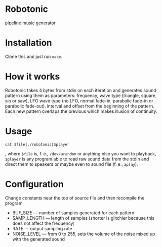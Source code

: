 # Robotonic
pipeline music generator

Installation
====
Clone this and just run `make`.

How it works
====
Robotonic takes 4 bytes from stdin on each iteration and generates sound pattern using them as parameters: frequency, wave type (triangle, square, sin or saw), LFO wave type (no LFO, normal fade-in, parabolic fade-in or parabolic fade-out), interval and offset from the beginning of the pattern. Each new pattern overlaps the previous which makes illusion of continuity.

Usage
====
`cat $file|./robotonic|$player`

, where `$file` is, f. e., `/dev/urandom` or anything else you want to playback, `$player` is any program able to read raw sound data from the stdin and direct them to speakers or maybe even to sound file (f. e., `aplay`).

Configuration
====
Change constants near the top of source file and then recompile the program

* BUF_SIZE — number of samples generated for each pattern
* SAMP_LENGTH — length of samples (shorter is glitchier because this does not affect the frequency)
* RATE — output sampling rate
* NOISE_LEVEL — from 0 to 255, sets the volume of the noise mixed up with the generated sound
